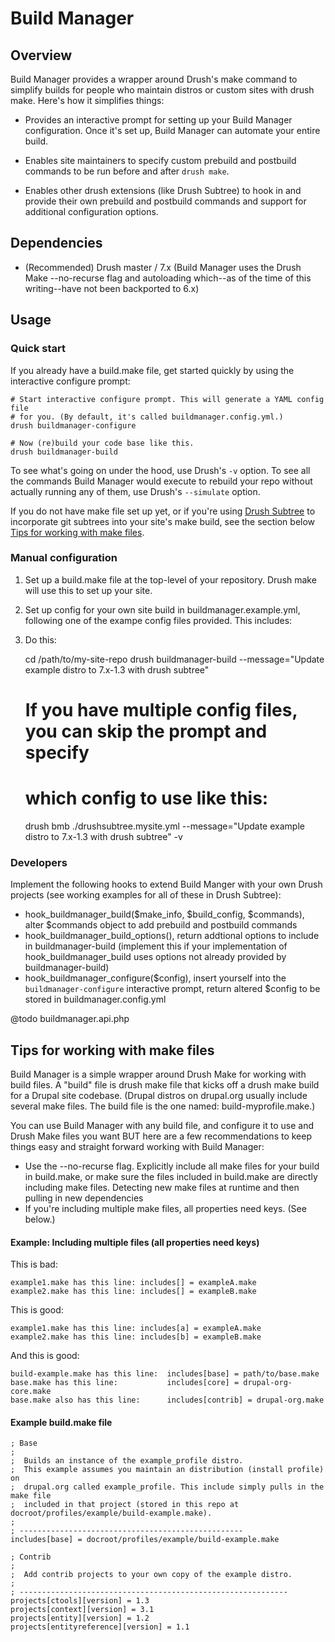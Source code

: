 Build Manager
==============

Overview
---------

Build Manager provides a wrapper around Drush's make command to simplify
builds for people who maintain distros or custom sites with drush make. Here's
how it simplifies things:

  - Provides an interactive prompt for setting up your Build Manager
    configuration. Once it's set up, Build Manager can automate your entire
    build.

  - Enables site maintainers to specify custom prebuild and postbuild commands to be
    run before and after `drush make`.

  - Enables other drush extensions (like Drush Subtree) to hook in and provide
    their own prebuild and postbuild commands and support for additional
    configuration options.


Dependencies
------------

  - (Recommended) Drush master / 7.x (Build Manager uses the Drush Make
    --no-recurse flag and autoloading which--as of the time of this
    writing--have not been backported to 6.x)


Usage
-----

### Quick start

If you already have a build.make file, get started quickly by using the interactive configure prompt:

    # Start interactive configure prompt. This will generate a YAML config file
    # for you. (By default, it's called buildmanager.config.yml.)
    drush buildmanager-configure

    # Now (re)build your code base like this.
    drush buildmanager-build

To see what's going on under the hood, use Drush's `-v` option. To see all the
commands Build Manager would execute to rebuild your repo without actually
running any of them, use Drush's `--simulate` option.

If you do not have make file set up yet, or if you're using [Drush
Subtree](https://github.com/whitehouse/drushsubtree) to incorporate git subtrees
into your site's make build, see the section below [Tips for working with make
files](#tips-for-working-with-make-files).

### Manual configuration

  1. Set up a build.make file at the top-level of your repository. Drush make
     will use this to set up your site.

  1. Set up config for your own site build in buildmanager.example.yml,
     following one of the exampe config files provided. This includes: 

  1. Do this:
      
        cd /path/to/my-site-repo
        drush buildmanager-build --message="Update example distro to 7.x-1.3 with drush subtree"
          
        # If you have multiple config files, you can skip the prompt and specify
        # which config to use like this:
        drush bmb ./drushsubtree.mysite.yml --message="Update example distro to 7.x-1.3 with drush subtree" -v


### Developers

 Implement the following hooks to extend Build Manger with your own Drush
 projects (see working examples for all of these in Drush Subtree):

   - hook_buildmanager_build($make_info, $build_config, $commands), alter
     $commands object to add prebuild and postbuild commands
   - hook_buildmanager_build_options(), return addtional options to include in
     buildmanager-build (implement this if your implementation of
     hook_buildmanager_build uses options not already provided by
     buildmanager-build)
   - hook_buildmanager_configure($config), insert yourself into the
     `buildmanager-configure` interactive prompt, return altered $config to be
     stored in buildmanager.config.yml
 
 @todo buildmanager.api.php


Tips for working with make files
--------------------------------

Build Manager is a simple wrapper around Drush Make for working with build
files. A "build" file is drush make file that kicks off a drush make build for a
Drupal site codebase. (Drupal distros on drupal.org usually include several make files.
The build file is the one named: build-myprofile.make.)

You can use Build Manager with any build file, and configure it to use and Drush
Make files you want BUT here are a few recommendations to keep things easy and
straight forward working with Build Manager:

  - Use the --no-recurse flag. Explicitly include all make files for your build
    in build.make, or make sure the files included in build.make are directly including make
    files. Detecting new make files at runtime and then pulling in new
    dependencies
  - If you're including multiple make files, all properties need keys. (See
    below.)

#### Example: Including multiple files (all properties need keys)

This is bad:

    example1.make has this line: includes[] = exampleA.make
    example2.make has this line: includes[] = exampleB.make

This is good:

    example1.make has this line: includes[a] = exampleA.make
    example2.make has this line: includes[b] = exampleB.make

And this is good:

    build-example.make has this line:  includes[base] = path/to/base.make
    base.make has this line:           includes[core] = drupal-org-core.make
    base.make also has this line:      includes[contrib] = drupal-org.make

#### Example build.make file

    ; Base
    ;
    ;  Builds an instance of the example_profile distro.
    ;  This example assumes you maintain an distribution (install profile) on
    ;  drupal.org called example_profile. This include simply pulls in the make file
    ;  included in that project (stored in this repo at docroot/profiles/example/build-example.make).
    ;
    ; --------------------------------------------------
    includes[base] = docroot/profiles/example/build-example.make

    ; Contrib
    ;
    ;  Add contrib projects to your own copy of the example distro.
    ;
    ; ------------------------------------------------------------
    projects[ctools][version] = 1.3
    projects[context][version] = 3.1
    projects[entity][version] = 1.2
    projects[entityreference][version] = 1.1
